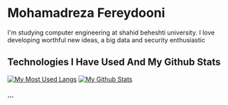 # Mohamadreza Fereydooni

I'm studying computer engineering at shahid beheshti university. I love developing worthful new ideas, a big data and security enthusiastic


## Technologies I Have Used And My Github Stats
[![My Most Used Langs](https://github-readme-stats.vercel.app/api/top-langs/?username=mohamadreza99&langs_count=5&theme=radical)]()
[![My Github Stats](https://github-readme-stats.vercel.app/api?username=mohamadreza99&show_icons=true&theme=radical)]()

#### ...
